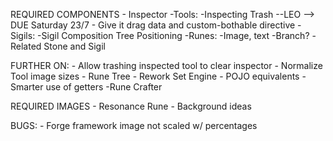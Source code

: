 


REQUIRED COMPONENTS
	- Inspector
		-Tools:
			-Inspecting Trash --LEO --> DUE Saturday 23/7 
				- Give it drag data and custom-bothable directive
		-Sigils:
			-Sigil Composition Tree Positioning
		-Runes:
			-Image, text
			-Branch?
			-Related Stone and Sigil
		


FURTHER ON:
	- Allow trashing inspected tool to clear inspector
	- Normalize Tool image sizes
	- Rune Tree
	- Rework Set Engine
		- POJO equivalents
		- Smarter use of getters
	-Rune Crafter

REQUIRED IMAGES
	- Resonance Rune
	- Background ideas

BUGS:
	- Forge framework image not scaled w/ percentages